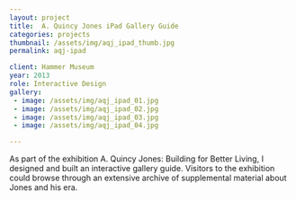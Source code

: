 ```yaml
---
layout: project
title:  A. Quincy Jones iPad Gallery Guide
categories: projects
thumbnail: /assets/img/aqj_ipad_thumb.jpg
permalink: aqj-ipad

client: Hammer Museum
year: 2013
role: Interactive Design
gallery:
 - image: /assets/img/aqj_ipad_01.jpg
 - image: /assets/img/aqj_ipad_02.jpg
 - image: /assets/img/aqj_ipad_03.jpg
 - image: /assets/img/aqj_ipad_04.jpg

---
```


As part of the exhibition A. Quincy Jones: Building for Better Living, I designed and built an interactive gallery guide. Visitors to the exhibition could browse through an extensive archive of supplemental material about Jones and his era.